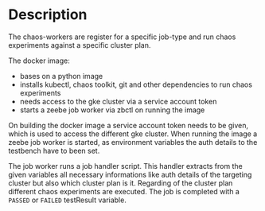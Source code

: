 # Description

The chaos-workers are register for a specific job-type and run chaos experiments against a specific cluster plan.

The docker image:
 
  * bases on a python image
  * installs kubectl, chaos toolkit, git and other dependencies to run chaos experiments
  * needs access to the gke cluster via a service account token
  * starts a zeebe job worker via zbctl on running the image 
  
On building the docker image a service account token needs to be given, which is used to access the different gke cluster.
When running the image a zeebe job worker is started, as environment variables the auth details to the testbench have to been set.

The job worker runs a job handler script. This handler extracts from the given variables all necessary informations like auth details of the targeting cluster but also which cluster plan is it.
Regarding of the cluster plan different chaos experiments are executed. The job is completed with a `PASSED` or `FAILED` testResult variable.

